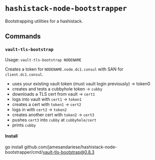 # `hashistack-node-bootstrapper`

Bootstrapping utilities for a hashistack.

## Commands

### `vault-tls-bootstrap`

Usage: `vault-tls-bootstrap NODENAME`

Creates a token for `NODENAME.node.dc1.consul` with SAN for `client.dc1.consul`.

* uses your existing vault token (must vault login previously) -> token0
* creates and tests a cubbyhole token -> `cubby`
* downloads a TLS cert from vault -> `cert1`
* logs into vault with `cert1` -> `token1`
* creates a cert with `token1` -> `cert2`
* logs in with `cert2` -> `token2`
* creates another cert with `token2` -> `cert3`
* pushes `cert3` into `cubby` at `cubbyhole/cert`
* prints `cubby`

#### Install

go install github.com/jamesandariese/hashistack-node-bootstrapper/cmd/vault-tls-bootstrap@0.8.3
